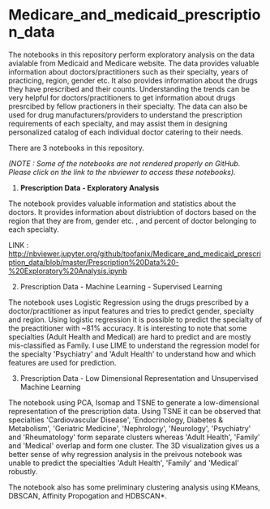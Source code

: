 # Medicare_and_medicaid_prescription_data

The notebooks in this repository perform exploratory analysis on the data avialable from Medicaid and Medicare website. The data provides valuable information about doctors/practitioners such as their specialty, years of practicing, region, gender etc. It also provides information about the drugs they have prescribed and their counts. Understanding the trends can be very helpful for doctors/practitioners to get information about drugs presrcibed by fellow practioners in their specialty. The data can also be used for drug manufacturers/providers to understand the prescription requirements of each specialty, and may assist them in designing personalized catalog of each individual doctor catering to their needs.

There are 3 notebooks in this repository.

*(NOTE : Some of the notebooks are not rendered properly on GitHub. Please click on the link to the nbviewer to access these notebooks).*

1. **Prescription Data - Exploratory Analysis**

The notebook provides valuable information and statistics about the doctors. It provides information about distriubtion of doctors based on the region that they are from, gender etc. , and percent of doctor belonging to each specialty.

LINK : http://nbviewer.jupyter.org/github/toofanix/Medicare_and_medicaid_prescription_data/blob/master/Prescription%20Data%20-%20Exploratory%20Analysis.ipynb

2. Prescription Data - Machine Learning - Supervised Learning

The notebook uses Logistic Regression using the drugs prescribed by a doctor/practitioner as input features and tries to predict gender, specialty and region. Using logistic regression it is possible to predict the specialty of the preactitioner with ~81% accuracy. It is interesting to note that some specialties (Adult Health and Medical) are hard to predict and are mostly mis-classified as Family. I use LIME to understand the regression model for the specialty 'Psychiatry' and 'Adult Health' to understand how and which features are used for prediction.

3. Prescription Data - Low Dimensional Representation and Unsupervised Machine Learning

The notebook using PCA, Isomap and TSNE to generate a low-dimensional representation of the prescription data. Using TSNE it can be observed that specialties 'Cardiovascular Disease', 'Endocrinology, Diabetes & Metabolism', 'Geriatric Medicine', 'Nephrology', 'Neurology', 'Psychiatry' and 'Rheumatology' form separate clusters whereas 'Adult Health', 'Family' and 'Medical' overlap and form one cluster. The 3D visualization gives us a better sense of why regression analysis in the preivous notebook was unable to predict the specialties 'Adult Health', 'Family' and 'Medical' robustly.

The notebook also has some preliminary clustering analysis using KMeans, DBSCAN, Affinity Propogation and HDBSCAN*. 

